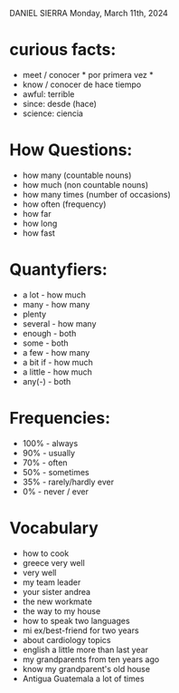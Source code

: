 DANIEL SIERRA
Monday, March 11th, 2024

# curious facts:
- meet / conocer * por primera vez *
- know /  conocer de hace tiempo
- awful: terrible
- since: desde (hace)
- science: ciencia

# How Questions:
- how many (countable nouns)
- how much (non countable nouns)
- how many times (number of occasions)
- how often (frequency)
- how far
- how long
- how fast

# Quantyfiers:
- a lot - how much
- many - how many
- plenty
- several - how many
- enough - both
- some - both
- a few - how many
- a bit if - how much
- a little - how much
- any(-) - both

# Frequencies:
- 100% - always
- 90% - usually
- 70% - often
- 50% - sometimes
- 35% - rarely/hardly ever
- 0% - never / ever

# Vocabulary
- how to cook
- greece very well
- very well
- my team leader
- your sister andrea
- the new workmate
- the way to my house
- how to speak two languages
- mi ex/best-friend for two years
- about cardiology topics
- english a little more than last year
- my grandparents from ten years ago
- know my grandparent's old house
- Antigua Guatemala a lot of times